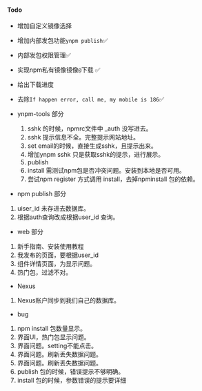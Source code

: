 
#### Todo

- 增加自定义镜像选择
- 增加内部发包功能`ynpm publish`✅
- 内部发包权限管理✅
- 实现npm私有镜像镜像`@`下载 ✅
- 给出下载进度
- 去除`If happen error, call me, my mobile is 186`✅


- ynpm-tools 部分

  1. sshk 的时候，npmrc文件中 _auth 没写进去。
  2. sshk 提示信息不全。完整提示网站地址。
  3. set email的时候，直接生成sshk，且提示出来。
  4. 增加ynpm sshk 只是获取sshk的提示，进行展示。
  5. publish 
  6. install  需测试npm包是否冲突问题。安装到本地是否可用。
  7. 尝试npm register 方式调用 install，去掉npminstall 包的依赖。
  

- npm publish 部分

 1. uiser_id 未存进去数据库。
 2. 根据auth查询改成根据user_id 查询。


- web 部分

1. 新手指南、安装使用教程
2. 我发布的页面，要根据user_id 
3. 组件详情页面，为显示问题。
4. 热门包，过滤不对。


- Nexus 

1. Nexus账户同步到我们自己的数据库。
 

- bug
 
 1. npm install 包数量显示。
 2. 界面UI，热门包显示问题。
 3. 界面问题。setting不能点击。
 4. 界面问题。刷新丢失数据问题。
 5. 界面问题。刷新丢失数据问题。
 6. publish 包的时候，错误提示不够明确。
 7. install 包的时候，参数错误的提示要详细



